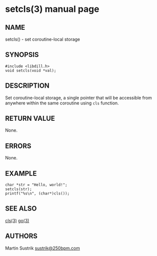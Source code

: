 # setcls(3) manual page

## NAME

setcls() - set coroutine-local storage

## SYNOPSIS

```
#include <libdill.h>
void setcls(void *val);
```

## DESCRIPTION

Set coroutine-local storage, a single pointer that will be accessible from anywhere within the same coroutine using `cls` function.

## RETURN VALUE

None.

## ERRORS

None.

## EXAMPLE

```
char *str = "Hello, world!";
setcls(str);
printf("%s\n", (char*)cls());
```

## SEE ALSO

[cls(3)](cls.html)
[go(3)](go.html)

## AUTHORS

Martin Sustrik <sustrik@250bpm.com>

